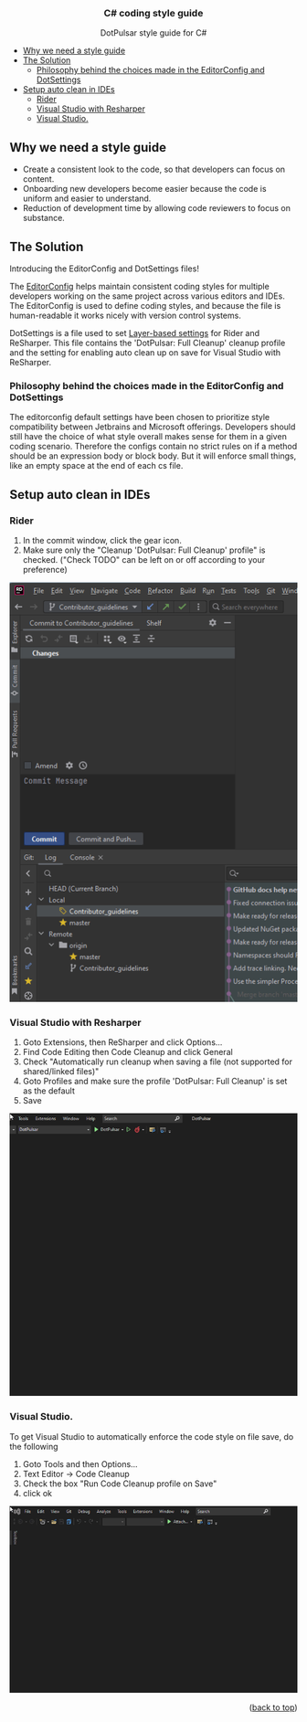 <a name="readme-top"></a>

<br />
<div align="center">
<h3 align="center">C# coding style guide</h3>
  <p align="center">
    DotPulsar style guide for C#
  </p>
</div>

<!-- TABLE OF CONTENTS -->

<!-- TOC start -->
- [Why we need a style guide](#why-we-need-a-style-guide)
- [The Solution](#the-solution)
    * [Philosophy behind the choices made in the EditorConfig and DotSettings](#philosophy)
- [Setup auto clean in IDEs](#setup-auto-clean-in-ides)
    * [Rider](#rider)
    * [Visual Studio with Resharper](#visual-studio-with-resharper)
    * [Visual Studio.](#visual-studio)
<!-- TOC end -->

<!-- TOC --><a name="why-we-need-a-style-guide"></a>
## Why we need a style guide

<a name="why-we-need-a-style-guide"></a>

* Create a consistent look to the code, so that developers can focus on content.
* Onboarding new developers become easier because the code is uniform and easier to understand.
* Reduction of development time by allowing code reviewers to focus on substance.

<!-- TOC --><a name="the-solution"></a>
## The Solution

Introducing the EditorConfig and DotSettings files!

The [EditorConfig] helps maintain consistent coding styles for multiple developers working on the same project across various editors and IDEs.
The EditorConfig is used to define coding styles, and because the file is human-readable it works nicely with version control systems.

DotSettings is a file used to set [Layer-based settings] for Rider and ReSharper.
This file contains the 'DotPulsar: Full Cleanup' cleanup profile and the setting for enabling auto clean up on save for Visual Studio with ReSharper.

<!-- TOC --><a name="philosophy"></a>
### Philosophy behind the choices made in the EditorConfig and DotSettings

The editorconfig default settings have been chosen to prioritize style compatibility between Jetbrains and Microsoft offerings.
Developers should still have the choice of what style overall makes sense for them in a given coding scenario.
Therefore the configs contain no strict rules on if a method should be an expression body or block body.
But it will enforce small things, like an empty space at the end of each cs file.

## Setup auto clean in IDEs

<!-- TOC --><a name="rider"></a>
### Rider

1. In the commit window, click the gear icon.
2. Make sure only the "Cleanup 'DotPulsar: Full Cleanup' profile" is checked. ("Check TODO" can be left on or off according to your preference)

![riderAutoCleanOnCommit](/docs/dev/assets/riderAutoCleanOnCommit.gif)

<!-- TOC --><a name="visual-studio-with-resharper"></a>
### Visual Studio with Resharper

1. Goto Extensions, then ReSharper and click Options...
2. Find Code Editing then Code Cleanup and click General
3. Check "Automatically run cleanup when saving a file (not supported for shared/linked files)"
4. Goto Profiles and make sure the profile 'DotPulsar: Full Cleanup' is set as the default
5. Save

![vs2022WithReSharper](/docs/dev/assets/vs2022WithReSharper.gif)

<!-- TOC --><a name="visual-studio"></a>
### Visual Studio.

To get Visual Studio to automatically enforce the code style on file save, do the following

1. Goto Tools and then Options...
2. Text Editor -> Code Cleanup
3. Check the box "Run Code Cleanup profile on Save"
4. click ok

![vs2022CleanOnSave](/docs/dev/assets/vs2022CleanOnSave.gif)

<p align="right">(<a href="#readme-top">back to top</a>)</p>

<!-- MARKDOWN LINKS & IMAGES -->

<!-- https://www.markdownguide.org/basic-syntax/#reference-style-links -->

[EditorConfig]: https://editorconfig.org/
[Layer-based settings]: https://www.jetbrains.com/help/rider/Sharing_Configuration_Options.html

